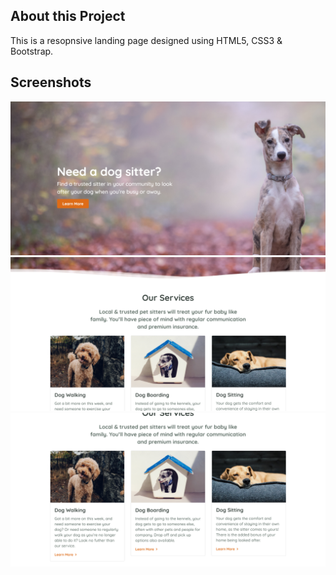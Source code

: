 ## About this Project

This is a resopnsive landing page designed using HTML5, CSS3 & Bootstrap.

## Screenshots

![HERO SECTION](assets/ss1.png "Header section")
![CARD TITLE](assets/ss2.png "Card Title")
![CARD CONTENT](assets/ss3.png "Card Information")

